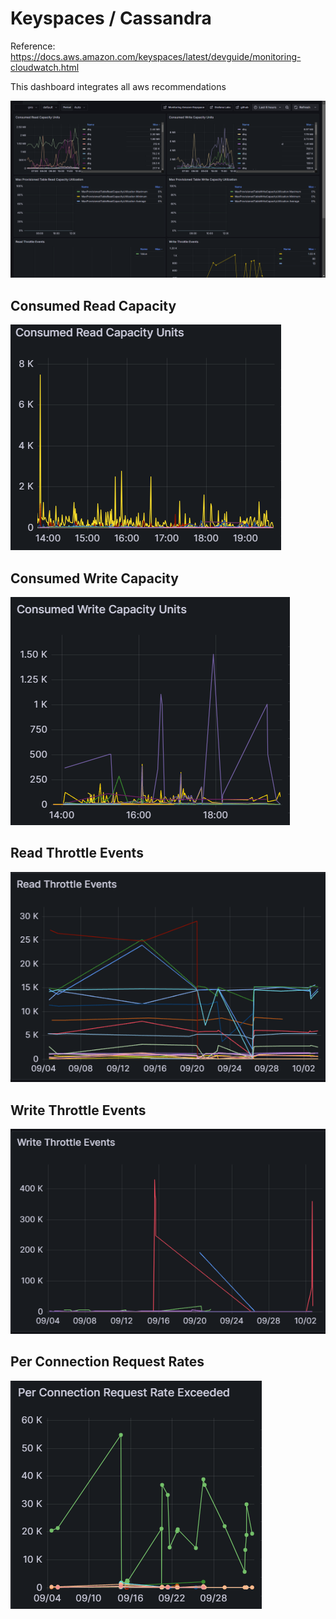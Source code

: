 # Keyspaces / Cassandra

Reference: https://docs.aws.amazon.com/keyspaces/latest/devguide/monitoring-cloudwatch.html

This dashboard integrates all aws recommendations

![Header](./0_Header.png)

## Consumed Read Capacity
![Consumed Read Capacity](./1_ConsumedReadCapacity.png)

## Consumed Write Capacity
![Consumed Write Capacity](./2_ConsumedWriteCapacity.png)

## Read Throttle Events
![Read Throttle Events](./3_ReadThrottleEvents.png)

## Write Throttle Events
![Write Throttle Events](./4_WriteThrottleEvents.png)

## Per Connection Request Rates
![Per Connection Request Rates](./5_PerConnectionRequestRates.png)
